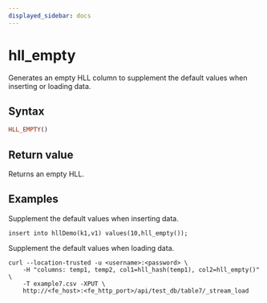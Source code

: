 ```yaml
---
displayed_sidebar: docs
---
```


# hll_empty

Generates an empty HLL column to supplement the default values when inserting or loading data.

## Syntax

```Haskell
HLL_EMPTY()
```

## Return value

Returns an empty HLL.

## Examples

Supplement the default values when inserting data.

```plain text
insert into hllDemo(k1,v1) values(10,hll_empty());
```

Supplement the default values when loading data.

```plain text
curl --location-trusted -u <username>:<password> \
    -H "columns: temp1, temp2, col1=hll_hash(temp1), col2=hll_empty()" \
    -T example7.csv -XPUT \
    http://<fe_host>:<fe_http_port>/api/test_db/table7/_stream_load
```
